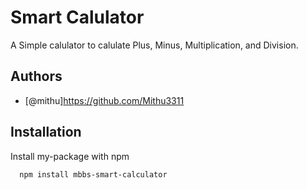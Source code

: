 
# Smart Calulator

A Simple calulator to calulate Plus, Minus, Multiplication, and Division.
## Authors

- [@mithu]https://github.com/Mithu3311


## Installation

Install my-package with npm

```bash
  npm install mbbs-smart-calculator
```
